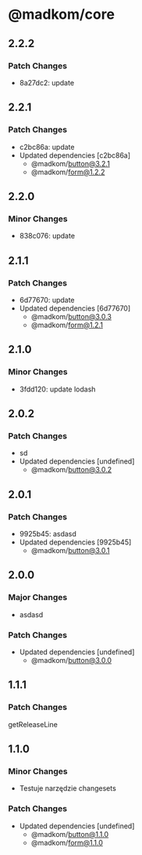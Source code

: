 # @madkom/core

## 2.2.2

### Patch Changes

- 8a27dc2: update

## 2.2.1

### Patch Changes

- c2bc86a: update
- Updated dependencies [c2bc86a]
  - @madkom/button@3.2.1
  - @madkom/form@1.2.2

## 2.2.0

### Minor Changes

- 838c076: update

## 2.1.1

### Patch Changes

- 6d77670: update
- Updated dependencies [6d77670]
  - @madkom/button@3.0.3
  - @madkom/form@1.2.1

## 2.1.0

### Minor Changes

- 3fdd120: update lodash

## 2.0.2

### Patch Changes

- sd
- Updated dependencies [undefined]
  - @madkom/button@3.0.2

## 2.0.1

### Patch Changes

- 9925b45: asdasd
- Updated dependencies [9925b45]
  - @madkom/button@3.0.1

## 2.0.0

### Major Changes

- asdasd

### Patch Changes

- Updated dependencies [undefined]
  - @madkom/button@3.0.0

## 1.1.1

### Patch Changes

getReleaseLine

## 1.1.0

### Minor Changes

- Testuje narzędzie changesets

### Patch Changes

- Updated dependencies [undefined]
  - @madkom/button@1.1.0
  - @madkom/form@1.1.0
